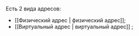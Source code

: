 Есть 2 вида адресов:
- [[Физический адрес | физический адрес]];
- [[Виртуальный адрес | виртуальный адрес]] ;